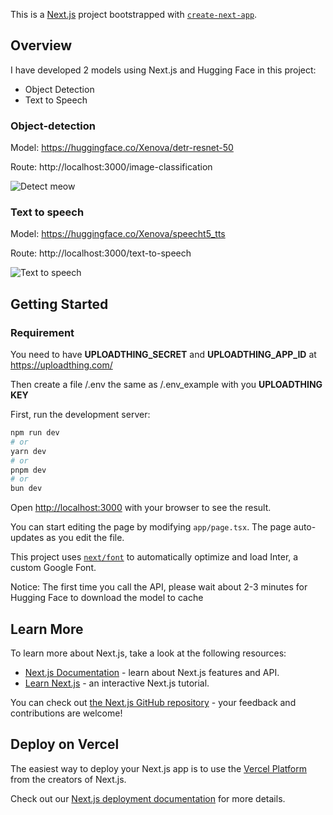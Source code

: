 This is a [Next.js](https://nextjs.org/) project bootstrapped with [`create-next-app`](https://github.com/vercel/next.js/tree/canary/packages/create-next-app).

## Overview
I have developed 2 models using Next.js and Hugging Face in this project:
- Object Detection
- Text to Speech

### Object-detection
Model: https://huggingface.co/Xenova/detr-resnet-50

Route: http://localhost:3000/image-classification

![Detect meow](https://github.com/user-attachments/assets/e9a1738d-ba09-4d25-92ca-ae4f0ca10164)

### Text to speech
Model: https://huggingface.co/Xenova/speecht5_tts

Route: http://localhost:3000/text-to-speech

![Text to speech](https://github.com/user-attachments/assets/58e7e5ab-1efd-4e33-8ee2-cdcb77187667)

## Getting Started

### Requirement

You need to have **UPLOADTHING_SECRET** and **UPLOADTHING_APP_ID** at https://uploadthing.com/

Then create a file /.env the same as /.env_example with you **UPLOADTHING KEY**

First, run the development server:

```bash
npm run dev
# or
yarn dev
# or
pnpm dev
# or
bun dev
```

Open [http://localhost:3000](http://localhost:3000) with your browser to see the result.

You can start editing the page by modifying `app/page.tsx`. The page auto-updates as you edit the file.

This project uses [`next/font`](https://nextjs.org/docs/basic-features/font-optimization) to automatically optimize and load Inter, a custom Google Font.

Notice: The first time you call the API, please wait about 2-3 minutes for Hugging Face to download the model to cache
## Learn More

To learn more about Next.js, take a look at the following resources:

- [Next.js Documentation](https://nextjs.org/docs) - learn about Next.js features and API.
- [Learn Next.js](https://nextjs.org/learn) - an interactive Next.js tutorial.

You can check out [the Next.js GitHub repository](https://github.com/vercel/next.js/) - your feedback and contributions are welcome!

## Deploy on Vercel

The easiest way to deploy your Next.js app is to use the [Vercel Platform](https://vercel.com/new?utm_medium=default-template&filter=next.js&utm_source=create-next-app&utm_campaign=create-next-app-readme) from the creators of Next.js.

Check out our [Next.js deployment documentation](https://nextjs.org/docs/deployment) for more details.

